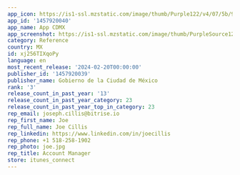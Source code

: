 ```yaml
---
app_icon: https://is1-ssl.mzstatic.com/image/thumb/Purple122/v4/07/5b/9c/075b9c0f-1b3c-dc96-5b0f-998973c0a59c/AppIcon-0-1x_U007emarketing-0-5-0-85-220-0.png/1024x1024bb.png
app_id: '1457920040'
app_name: App CDMX
app_screenshot: https://is1-ssl.mzstatic.com/image/thumb/PurpleSource122/v4/c6/e6/43/c6e643a7-96bd-53a7-3bfe-a7b6976d8715/4985d06d-9108-4220-8865-777a07ffd58d_6_5inch_01.png/1284x2778bb.png
category: Reference
country: MX
id: xj256TIXqoPy
language: en
most_recent_release: '2024-02-20T00:00:00'
publisher_id: '1457920039'
publisher_name: Gobierno de la Ciudad de México
rank: '3'
release_count_in_past_year: '13'
release_count_in_past_year_category: 23
release_count_in_past_year_top_in_category: 23
rep_email: joseph.cillis@bitrise.io
rep_first_name: Joe
rep_full_name: Joe Cillis
rep_linkedin: https://www.linkedin.com/in/joecillis
rep_phone: +1 518-258-1902
rep_photo: joe.jpg
rep_title: Account Manager
store: itunes_connect
---
```

